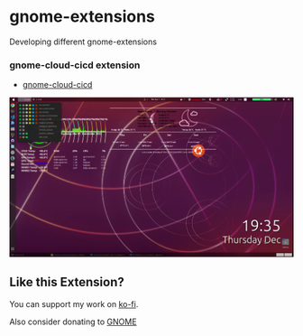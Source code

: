 # gnome-extensions
Developing different gnome-extensions

### gnome-cloud-cicd extension

- [gnome-cloud-cicd](https://github.com/devopsnextgenx/gnome-extensions/tree/main/gnome-cloud-cicd%40devopsnextgenx)

[![gnome-cloud-cicd](./gnome-cloud-cicd@devopsnextgenx/gnome-cloud-cicd.png)](https://youtu.be/Ah-LQxtOHak)

## Like this Extension?

You can support my work on [ko-fi](https://ko-fi.com/devopsnextgenx).

Also consider donating to [GNOME](https://www.gnome.org/support-gnome/donate/)